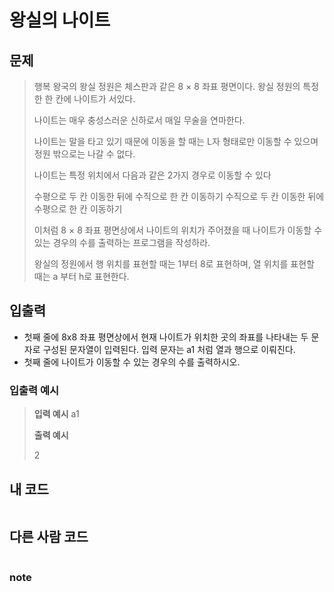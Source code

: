 # 왕실의 나이트

## 문제
> 행복 왕국의 왕실 정원은 체스판과 같은 8 × 8 좌표 평면이다. 왕실 정원의 특정한 한 칸에 나이트가 서있다.
> 
> 나이트는 매우 충성스러운 신하로서 매일 무술을 연마한다.
> 
> 나이트는 말을 타고 있기 때문에 이동을 할 때는 L자 형태로만 이동할 수 있으며 정원 밖으로는 나갈 수 없다.
> 
> 나이트는 특정 위치에서 다음과 같은 2가지 경우로 이동할 수 있다
> 
> 수평으로 두 칸 이동한 뒤에 수직으로 한 칸 이동하기
> 수직으로 두 칸 이동한 뒤에 수평으로 한 칸 이동하기
> 
> 이처럼 8 × 8 좌표 평면상에서 나이트의 위치가 주어졌을 때 나이트가 이동할 수 있는 경우의 수를 출력하는 프로그램을 작성하라. 
> 
> 왕실의 정원에서 행 위치를 표현할 때는 1부터 8로 표현하며, 열 위치를 표현할 때는 a 부터 h로 표현한다.

## 입출력
* 첫째 줄에 8x8 좌표 평면상에서 현재 나이트가 위치한 곳의 좌표를 나타내는 두 문자로 구성된 문자열이 입력된다. 입력 문자는 a1 처럼 열과 행으로 이뤄진다.
* 첫째 줄에 나이트가 이동할 수 있는 경우의 수를 출력하시오.
### 입출력 예시
> **입력 예시**
> a1
> 
> **출력 예시**
> 
> 2

## 내 코드
```
```

## 다른 사람 코드
```
```
### note
> 
